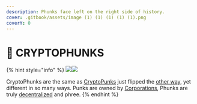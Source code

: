 ```yaml
---
description: Phunks face left on the right side of history.
cover: .gitbook/assets/image (1) (1) (1) (1) (1).png
coverY: 0
---
```


# 🔳 CRYPTOPHUNKS

{% hint style="info" %}
![](<.gitbook/assets/Phunk\_4156 (1).png>)![](.gitbook/assets/Phunk\_4156.png)

CryptoPhunks are the same as <mark style="color:green;"></mark> [CryptoPunks](https://www.larvalabs.com/cryptopunks) just flipped the [other way](about/phunks/phunk-is-art.md), yet different in so many ways. Punks are owned by [Corporations](https://twitter.com/cryptopunksnfts/status/1502421713153318918?s=20\&t=sf95wtqypGRjjYHGxaH5lg), Phunks are truly [decentralized](about/phunks/phunk-is-web3.md) and phree.
{% endhint %}
